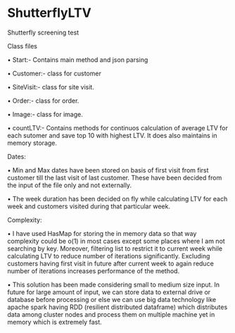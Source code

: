 # ShutterflyLTV

Shutterfly screening test

Class files

•	Start:- Contains main method and json parsing

•	Customer:- class for customer

•	SiteVisit:- class for site visit.

•	Order:-  class for order.

•	Image:- class for image.

•	countLTV:- Contains methods for continuos calculation of average LTV for each sutomer and save top 10 with highest LTV. It does also maintains in memory storage.

Dates:

•	Min and Max dates have been stored on basis of first visit from first customer till the last visit of last customer. These have been decided from the input of the file only and not externally.

•	The week duration has been decided on fly while calculating LTV for each week and customers visited during that particular week.

Complexity:

•	I have used HasMap for storing the in memory data so that way complexity could be o(1) in most cases except some places where I am not searching by key. Moreover, filtering list to restrict it to current week while calculating LTV to reduce number of iterations significantly. Excluding customers having first visit in future after current week to again reduce number of iterations increases performance of the method. 

•	This solution has been made considering small to medium size input. In future for large amount of input, we can store data to external drive or database before processing or else we can use big data technology like apache spark having RDD (resilient distributed dataframe) which distributes data among cluster nodes and process them on multiple machine yet in memory which is extremely fast.


